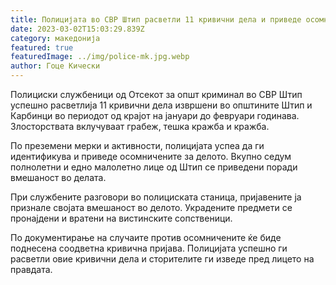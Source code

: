 ```yaml
---
title: Полицијата во СВР Штип расветли 11 кривични дела и приведе осомничени
date: 2023-03-02T15:03:29.839Z
category: македонија
featured: true
featuredImage: ../img/police-mk.jpg.webp
author: Гоце Кически
---
```


Полициски службеници од Отсекот за општ криминал во СВР Штип успешно расветлија 11 кривични дела извршени во општините Штип и Карбинци во периодот од крајот на јануари до февруари годинава. Злосторствата вклучуваат грабеж, тешка кражба и кражба.

По преземени мерки и активности, полицијата успеа да ги идентификува и приведе осомничените за делото. Вкупно седум полнолетни и едно малолетно лице од Штип се приведени поради вмешаност во делата.

При службените разговори во полициската станица, пријавените ја признале својата вмешаност во делото. Украдените предмети се пронајдени и вратени на вистинските сопственици.

По документирање на случаите против осомничените ќе биде поднесена соодветна кривична пријава. Полицијата успешно ги расветли овие кривични дела и сторителите ги изведе пред лицето на правдата.
